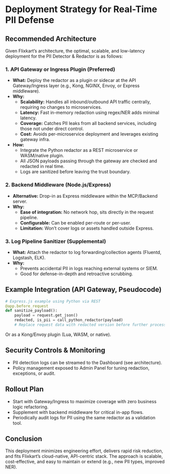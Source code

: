 # Deployment Strategy for Real-Time PII Defense

## Recommended Architecture

Given Flixkart’s architecture, the optimal, scalable, and low-latency deployment for the PII Detector & Redactor is as follows:

### **1. API Gateway or Ingress Plugin (Preferred)**

- **What:** Deploy the redactor as a plugin or sidecar at the API Gateway/Ingress layer (e.g., Kong, NGINX, Envoy, or Express middleware).
- **Why:**
  - **Scalability:** Handles all inbound/outbound API traffic centrally, requiring no changes to microservices.
  - **Latency:** Fast in-memory redaction using regex/NER adds minimal latency.
  - **Coverage:** Catches PII leaks from all backend services, including those not under direct control.
  - **Cost:** Avoids per-microservice deployment and leverages existing gateway infra.
- **How:**
  - Integrate the Python redactor as a REST microservice or WASM/native plugin.
  - All JSON payloads passing through the gateway are checked and redacted in real time.
  - Logs are sanitized before leaving the trust boundary.

### **2. Backend Middleware (Node.js/Express)**

- **Alternative:** Drop-in as Express middleware within the MCP/Backend server.
- **Why:**
  - **Ease of integration:** No network hop, sits directly in the request pipeline.
  - **Configurable:** Can be enabled per-route or per-user.
  - **Limitation:** Won’t cover logs or assets handled outside Express.

### **3. Log Pipeline Sanitizer (Supplemental)**

- **What:** Attach the redactor to log forwarding/collection agents (Fluentd, Logstash, ELK).
- **Why:**
  - Prevents accidental PII in logs reaching external systems or SIEM.
  - Good for defense-in-depth and retroactive scrubbing.

## Example Integration (API Gateway, Pseudocode)

```python
# Express.js example using Python via REST
@app.before_request
def sanitize_payload():
    payload = request.get_json()
    redacted, is_pii = call_python_redactor(payload)
    # Replace request data with redacted version before further processing
```

Or as a Kong/Envoy plugin (Lua, WASM, or native).

## Security Controls & Monitoring

- PII detection logs can be streamed to the Dashboard (see architecture).
- Policy management exposed to Admin Panel for tuning redaction, exceptions, or audit.

## Rollout Plan

- Start with Gateway/Ingress to maximize coverage with zero business logic refactoring.
- Supplement with backend middleware for critical in-app flows.
- Periodically audit logs for PII using the same redactor as a validation tool.

## Conclusion

This deployment minimizes engineering effort, delivers rapid risk reduction, and fits Flixkart’s cloud-native, API-centric stack. The approach is scalable, cost-effective, and easy to maintain or extend (e.g., new PII types, improved NER).
